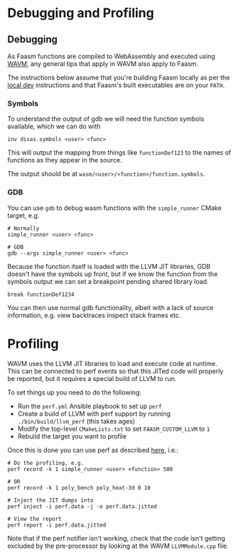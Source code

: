 # Debugging and Profiling

## Debugging

As Faasm functions are compiled to WebAssembly and executed using [WAVM](https://github.com/WAVM/WAVM/),
any general tips that apply in WAVM also apply to Faasm.

The instructions below assume that you're building Faasm locally as per the [local dev](local_dev.md) 
instructions and that Faasm's built executables are on your `PATH`.

### Symbols

To understand the output of gdb we will need the function symbols available, which we can do with

```
inv disas.symbols <user> <func>
```

This will output the mapping from things like `functionDef123` to the names of functions as they 
appear in the source.

The output should be at `wasm/<user>/<function>/function.symbols`.

### GDB

You can use `gdb` to debug wasm functions with the `simple_runner` CMake target, e.g.

```
# Normally
simple_runner <user> <func>

# GDB
gdb --args simple_runner <user> <func>
```

Because the function itself is loaded with the LLVM JIT libraries, GDB doesn't have the symbols
up front, but if we know the function from the symbols output we can set a breakpoint pending shared
library load.

```
break functionDef1234
```

You can then use normal gdb functionality, albeit with a lack of source information, e.g. view backtraces
inspect stack frames etc.

# Profiling

WAVM uses the LLVM JIT libraries to load and execute code at runtime. This can be connected to perf events 
so that this JITed code will properly be reported, but it requires a special build of LLVM to run.

To set things up you need to do the following:

- Run the `perf.yml` Ansible playbook to set up `perf`
- Create a build of LLVM with perf support by running `./bin/build/llvm_perf` (this takes ages)
- Modify the top-level `CMakeLists.txt` to set `FAASM_CUSTOM_LLVM` to `1`
- Rebuild the target you want to profile

Once this is done you can use perf as described [here](https://lwn.net/Articles/633846/), i.e.:

```
# Do the profiling, e.g.
perf record -k 1 simple_runner <user> <function> 500

# OR
perf record -k 1 poly_bench poly_heat-3d 0 10

# Inject the JIT dumps into
perf inject -i perf.data -j -o perf.data.jitted

# View the report
perf report -i perf.data.jitted
```
 
Note that if the perf notifier isn't working, check that the code isn't getting excluded by the 
pre-processor by looking at the WAVM `LLVMModule.cpp` file.
